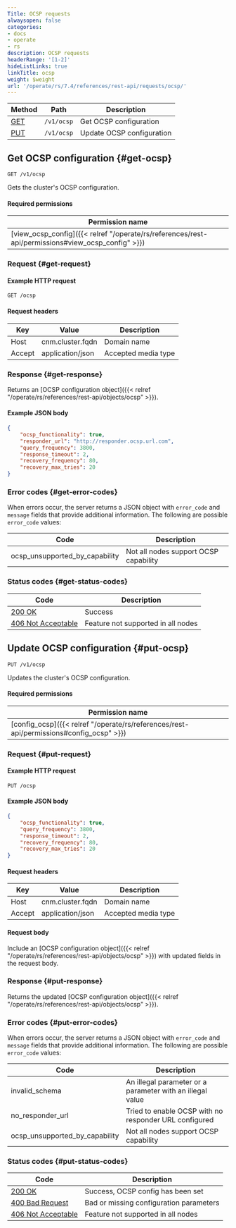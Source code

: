 ```yaml
---
Title: OCSP requests
alwaysopen: false
categories:
- docs
- operate
- rs
description: OCSP requests
headerRange: '[1-2]'
hideListLinks: true
linkTitle: ocsp
weight: $weight
url: '/operate/rs/7.4/references/rest-api/requests/ocsp/'
---
```


| Method | Path | Description |
|--------|------|-------------|
| [GET](#get-ocsp) | `/v1/ocsp` | Get OCSP configuration |
| [PUT](#put-ocsp) | `/v1/ocsp` | Update OCSP configuration |

## Get OCSP configuration {#get-ocsp}

	GET /v1/ocsp

Gets the cluster's OCSP configuration.

#### Required permissions

| Permission name |
|-----------------|
| [view_ocsp_config]({{< relref "/operate/rs/references/rest-api/permissions#view_ocsp_config" >}}) |

### Request {#get-request} 

#### Example HTTP request

	GET /ocsp 


#### Request headers

| Key | Value | Description |
|-----|-------|-------------|
| Host | cnm.cluster.fqdn | Domain name |
| Accept | application/json | Accepted media type |

### Response {#get-response} 

Returns an [OCSP configuration object]({{< relref "/operate/rs/references/rest-api/objects/ocsp" >}}).

#### Example JSON body

```json
{
    "ocsp_functionality": true,
    "responder_url": "http://responder.ocsp.url.com",
    "query_frequency": 3800,
    "response_timeout": 2,
    "recovery_frequency": 80,
    "recovery_max_tries": 20
}
```

### Error codes {#get-error-codes} 

When errors occur, the server returns a JSON object with `error_code` and `message` fields that provide additional information. The following are possible `error_code` values:

| Code | Description |
|------|-------------|
| ocsp_unsupported_by_capability | Not all nodes support OCSP capability | 

### Status codes {#get-status-codes} 

| Code | Description |
|------|-------------|
| [200 OK](http://www.w3.org/Protocols/rfc2616/rfc2616-sec10.html#sec10.2.1) | Success |
| [406 Not Acceptable](http://www.w3.org/Protocols/rfc2616/rfc2616-sec10.html#sec10.4.7) | Feature not supported in all nodes |

## Update OCSP configuration {#put-ocsp}

	PUT /v1/ocsp

Updates the cluster's OCSP configuration.

#### Required permissions

| Permission name |
|-----------------|
| [config_ocsp]({{< relref "/operate/rs/references/rest-api/permissions#config_ocsp" >}}) |

### Request {#put-request} 

#### Example HTTP request

	PUT /ocsp 

#### Example JSON body

```json
{
    "ocsp_functionality": true,
    "query_frequency": 3800,
    "response_timeout": 2,
    "recovery_frequency": 80,
    "recovery_max_tries": 20
}
```

#### Request headers

| Key | Value | Description |
|-----|-------|-------------|
| Host | cnm.cluster.fqdn | Domain name |
| Accept | application/json | Accepted media type |

#### Request body

Include an [OCSP configuration object]({{< relref "/operate/rs/references/rest-api/objects/ocsp" >}}) with updated fields in the request body.

### Response {#put-response} 

Returns the updated [OCSP configuration object]({{< relref "/operate/rs/references/rest-api/objects/ocsp" >}}).

### Error codes {#put-error-codes} 

When errors occur, the server returns a JSON object with `error_code` and `message` fields that provide additional information. The following are possible `error_code` values:

| Code | Description |
|------|-------------|
| invalid_schema | An illegal parameter or a parameter with an illegal value |
| no_responder_url | Tried to enable OCSP with no responder URL configured |
| ocsp_unsupported_by_capability | Not all nodes support OCSP capability |

### Status codes {#put-status-codes} 

| Code | Description |
|------|-------------|
| [200 OK](http://www.w3.org/Protocols/rfc2616/rfc2616-sec10.html#sec10.2.1) | Success, OCSP config has been set |
| [400 Bad Request](http://www.w3.org/Protocols/rfc2616/rfc2616-sec10.html#sec10.4.1) | Bad or missing configuration parameters |
| [406 Not Acceptable](http://www.w3.org/Protocols/rfc2616/rfc2616-sec10.html#sec10.4.7) | Feature not supported in all nodes |
